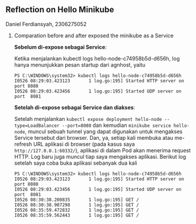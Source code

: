 ## Reflection on Hello Minikube

Daniel Ferdiansyah, 2306275052


1. Comparation before and after exposed the minikube as a Service

    **Sebelum di-expose sebagai Service**:
    
    Ketika menjalankan kubectl logs hello-node-c74958b5d-d656h, log hanya menunjukkan pesan startup dari agnhost, yaitu
    ```shell
    PS C:\WINDOWS\system32> kubectl logs hello-node-c74958b5d-d656h
    I0526 08:29:03.423123       1 log.go:195] Started HTTP server on port 8080
    I0526 08:29:03.423456       1 log.go:195] Started UDP server on port  8081
    ```
    
    **Setelah di-expose sebagai Service dan diakses**:
    
    Setelah menjalankan `kubectl expose deployment hello-node --type=LoadBalancer --port=8080`  dan kemudian `minikube service hello-node`, muncul sebuah tunnel yang dapat digunakan untuk mengakses Service tersebut dari browser. Dan, ya, setiap kali membuka atau me-refresh URL aplikasi di browser (pada kasus saya `http://127.0.0.1:60332/`), aplikasi di dalam Pod akan menerima request HTTP. Log baru juga muncul tiap saya mengakses aplikasi. Berikut log setelah saya coba buka aplikasi sebanyak dua kali
    ```shell
    PS C:\WINDOWS\system32> kubectl logs hello-node-c74958b5d-d656h
    I0526 08:29:03.423123       1 log.go:195] Started HTTP server on port 8080
    I0526 08:29:03.423456       1 log.go:195] Started UDP server on port  8081
    I0526 08:30:38.200835       1 log.go:195] GET /
    I0526 08:30:38.907298       1 log.go:195] GET /
    I0526 08:35:59.472832       1 log.go:195] GET /
    I0526 08:35:59.562443       1 log.go:195] GET /
    ```
